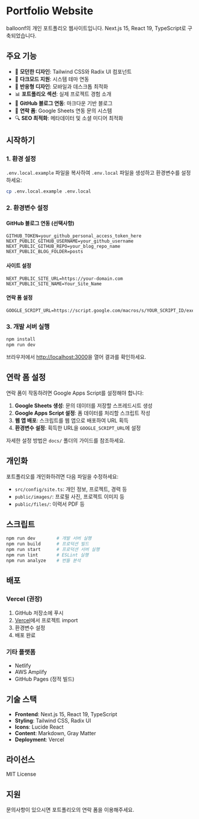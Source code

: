 # Portfolio Website

balloonf의 개인 포트폴리오 웹사이트입니다. Next.js 15, React 19, TypeScript로 구축되었습니다.

## 주요 기능

- 🎨 **모던한 디자인**: Tailwind CSS와 Radix UI 컴포넌트
- 🌙 **다크모드 지원**: 시스템 테마 연동
- 📱 **반응형 디자인**: 모바일과 데스크톱 최적화
- 📊 **포트폴리오 섹션**: 실제 프로젝트 경험 소개
- 📝 **GitHub 블로그 연동**: 마크다운 기반 블로그
- 📧 **연락 폼**: Google Sheets 연동 문의 시스템
- 🔍 **SEO 최적화**: 메타데이터 및 소셜 미디어 최적화

## 시작하기

### 1. 환경 설정

`.env.local.example` 파일을 복사하여 `.env.local` 파일을 생성하고 환경변수를 설정하세요:

```bash
cp .env.local.example .env.local
```

### 2. 환경변수 설정

#### GitHub 블로그 연동 (선택사항)
```env
GITHUB_TOKEN=your_github_personal_access_token_here
NEXT_PUBLIC_GITHUB_USERNAME=your_github_username
NEXT_PUBLIC_GITHUB_REPO=your_blog_repo_name
NEXT_PUBLIC_BLOG_FOLDER=posts
```

#### 사이트 설정
```env
NEXT_PUBLIC_SITE_URL=https://your-domain.com
NEXT_PUBLIC_SITE_NAME=Your_Site_Name
```

#### 연락 폼 설정
```env
GOOGLE_SCRIPT_URL=https://script.google.com/macros/s/YOUR_SCRIPT_ID/exec
```
### 3. 개발 서버 실행

```bash
npm install
npm run dev
```

브라우저에서 [http://localhost:3000](http://localhost:3000)을 열어 결과를 확인하세요.

## 연락 폼 설정

연락 폼이 작동하려면 Google Apps Script를 설정해야 합니다:

1. **Google Sheets 생성**: 문의 데이터를 저장할 스프레드시트 생성
2. **Google Apps Script 설정**: 폼 데이터를 처리할 스크립트 작성
3. **웹 앱 배포**: 스크립트를 웹 앱으로 배포하여 URL 획득
4. **환경변수 설정**: 획득한 URL을 `GOOGLE_SCRIPT_URL`에 설정

자세한 설정 방법은 `docs/` 폴더의 가이드를 참조하세요.

## 개인화

포트폴리오를 개인화하려면 다음 파일을 수정하세요:

- `src/config/site.ts`: 개인 정보, 프로젝트, 경력 등
- `public/images/`: 프로필 사진, 프로젝트 이미지 등
- `public/files/`: 이력서 PDF 등

## 스크립트

```bash
npm run dev        # 개발 서버 실행
npm run build      # 프로덕션 빌드
npm run start      # 프로덕션 서버 실행
npm run lint       # ESLint 실행
npm run analyze    # 번들 분석
```

## 배포

### Vercel (권장)

1. GitHub 저장소에 푸시
2. [Vercel](https://vercel.com)에서 프로젝트 import
3. 환경변수 설정
4. 배포 완료

### 기타 플랫폼

- Netlify
- AWS Amplify
- GitHub Pages (정적 빌드)

## 기술 스택

- **Frontend**: Next.js 15, React 19, TypeScript
- **Styling**: Tailwind CSS, Radix UI
- **Icons**: Lucide React
- **Content**: Markdown, Gray Matter
- **Deployment**: Vercel

## 라이선스

MIT License

## 지원

문의사항이 있으시면 포트폴리오의 연락 폼을 이용해주세요.